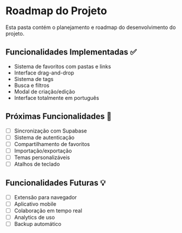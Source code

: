 
# Roadmap do Projeto

Esta pasta contém o planejamento e roadmap do desenvolvimento do projeto.

## Funcionalidades Implementadas ✅
- Sistema de favoritos com pastas e links
- Interface drag-and-drop
- Sistema de tags
- Busca e filtros
- Modal de criação/edição
- Interface totalmente em português

## Próximas Funcionalidades 🚧
- [ ] Sincronização com Supabase
- [ ] Sistema de autenticação
- [ ] Compartilhamento de favoritos
- [ ] Importação/exportação
- [ ] Temas personalizáveis
- [ ] Atalhos de teclado

## Funcionalidades Futuras 💡
- [ ] Extensão para navegador
- [ ] Aplicativo mobile
- [ ] Colaboração em tempo real
- [ ] Analytics de uso
- [ ] Backup automático
